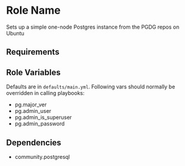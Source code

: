Role Name
=========

Sets up a simple one-node Postgres instance from the PGDG repos on Ubuntu

Requirements
------------



Role Variables
--------------

Defaults are in `defaults/main.yml`. Following vars should normally be overridden in calling playbooks:

- pg.major_ver
- pg.admin_user
- pg.admin_is_superuser
- pg.admin_password

Dependencies
------------

- community.postgresql
